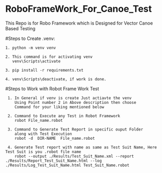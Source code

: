 # RoboFrameWork_For_Canoe_Test
This Repo is for Robo Framework which is Designed for Vector Canoe Based Testing


#Steps to Create .venv:

	1. python -m venv venv  

	2. This command is for activating venv
	   venv\Scripts\activate

	3. pip install -r requirements.txt

	4. venv\Scripts\deactivate, if work is done.

#Steps to Work with Robot Frame Work Test
    
     1. In General if venv is create Just actiavte the venv
        Using Point number 2 in Above description then choose
        Command for your liking mentioned below

     2. Command to Execute any Test in Robot Framework
        robot File_name.robot

     3. Command to Generate Test Report in specific ouput Folder
        along with Test Execution
        robot -d  DIR-NAME  File_name.robot

     4. Generate Test report with name as same as Test Suit Name, Here Test Suit is you .robot file name
        robot --output ./Results/Test_Suit_Name.xml --report ./Results/Report_Test_Suit_Name.html --log ./Results/Log_Test_Suit_Name.html Test_Suit_Name.robot